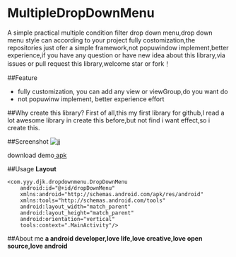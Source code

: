 # MultipleDropDownMenu

A simple practical multiple condition filter drop down menu,drop down menu style can according to your project fully costomization,the repositories just ofer a simple framework,not popuwindow implement,better experience,if you have any question or have new idea about this library,via issues or pull request this library,welcome star or fork！

##Feature
 - fully customization, you can add any view or viewGroup,do you want do
 - not popuwinw implement, better experience effort

##Why create this library?
First of all,this my first library for github,I read a lot awesome library in create this before,but not find i want effect,so i create this.

##Screenshot
![jj](https://github.com/dongjunkun/MultipleDropDownMenu/blob/master/art/simaple.gif)

download demo<a href="https://raw.githubusercontent.com/dongjunkun/DropDownMenu/master/app/build/outputs/apk/app-debug.apk">  apk</a>

##Usage
**Layout**
```
<com.yyy.djk.dropdownmenu.DropDownMenu
    android:id="@+id/dropDownMenu"
    xmlns:android="http://schemas.android.com/apk/res/android"
    xmlns:tools="http://schemas.android.com/tools"
    android:layout_width="match_parent"
    android:layout_height="match_parent"
    android:orientation="vertical"
    tools:context=".MainActivity"/>
```

##About me
**a android developer,love life,love creative,love open source,love android**
